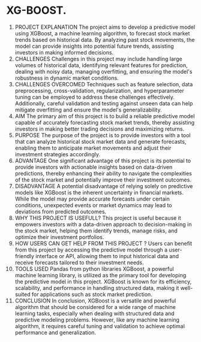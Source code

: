 # XG-BOOST.

1.	PROJECT EXPLANATION
The project aims to develop a predictive model using XGBoost, a machine learning algorithm, to forecast stock market trends based on historical data. By analyzing past stock movements, the model can provide insights into potential future trends, assisting investors in making informed decisions.
2.	CHALLENGES
Challenges in this project may include handling large volumes of historical data, identifying relevant features for prediction, dealing with noisy data, managing overfitting, and ensuring the model's robustness in dynamic market conditions.
3.	CHALLENGES OVERCOMED
Techniques such as feature selection, data preprocessing, cross-validation, regularization, and hyperparameter tuning can be employed to address these challenges effectively. Additionally, careful validation and testing against unseen data can help mitigate overfitting and ensure the model's generalizability.
4.	AIM 
The primary aim of this project is to build a reliable predictive model capable of accurately forecasting stock market trends, thereby assisting investors in making better trading decisions and maximizing returns.
5.	PURPOSE 
The purpose of the project is to provide investors with a tool that can analyze historical stock market data and generate forecasts, enabling them to anticipate market movements and adjust their investment strategies accordingly.
6.	ADVANTAGE
One significant advantage of this project is its potential to provide investors with actionable insights based on data-driven predictions, thereby enhancing their ability to navigate the complexities of the stock market and potentially improve their investment outcomes.
7.	DISADVANTAGE
A potential disadvantage of relying solely on predictive models like XGBoost is the inherent uncertainty in financial markets. While the model may provide accurate forecasts under certain conditions, unexpected events or market dynamics may lead to deviations from predicted outcomes.
8.	WHY THIS PROJECT IS USEFULL?
This project is useful because it empowers investors with a data-driven approach to decision-making in the stock market, helping them identify trends, manage risks, and optimize their investment portfolios.
9.	HOW USERS CAN GET HELP FROM THIS PROJECT ?
Users can benefit from this project by accessing the predictive model through a user-friendly interface or API, allowing them to input historical data and receive forecasts tailored to their investment needs. 
10.	TOOLS USED
Pandas from python libraries 
XGBoost, a powerful machine learning library, is utilized as the primary tool for developing the predictive model in this project. XGBoost is known for its efficiency, scalability, and performance in handling structured data, making it well-suited for applications such as stock market prediction.
11.	CONCLUSION 
In conclusion, XGBoost is a versatile and powerful algorithm that should be considered for a wide range of machine learning tasks, especially when dealing with structured data and predictive modeling problems. However, like any machine learning algorithm, it requires careful tuning and validation to achieve optimal performance and generalization.
